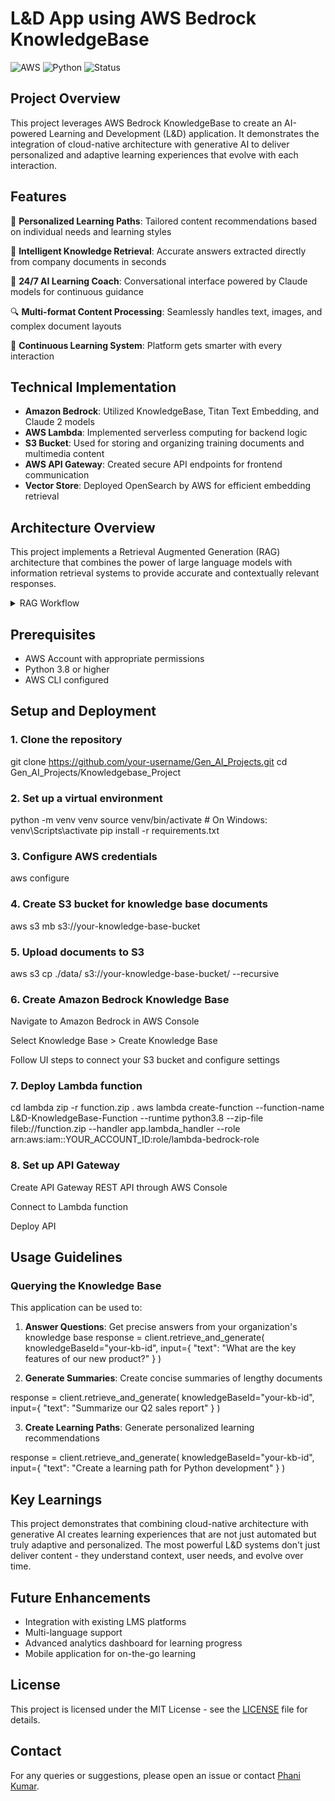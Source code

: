 # L&D App using AWS Bedrock KnowledgeBase

![AWS](https://img.shields.io/badge/AWS-Bedrock-orange) ![Python](https://img.shields.io/badge/Python-3.8%2B-blue) ![Status](https://img.shields.io/badge/Status-Completed-brightgreen)

## Project Overview

This project leverages AWS Bedrock KnowledgeBase to create an AI-powered Learning and Development (L&D) application. It demonstrates the integration of cloud-native architecture with generative AI to deliver personalized and adaptive learning experiences that evolve with each interaction.

## Features

🚀 **Personalized Learning Paths**: Tailored content recommendations based on individual needs and learning styles

🧠 **Intelligent Knowledge Retrieval**: Accurate answers extracted directly from company documents in seconds

💬 **24/7 AI Learning Coach**: Conversational interface powered by Claude models for continuous guidance

🔍 **Multi-format Content Processing**: Seamlessly handles text, images, and complex document layouts

🔄 **Continuous Learning System**: Platform gets smarter with every interaction

## Technical Implementation

- **Amazon Bedrock**: Utilized KnowledgeBase, Titan Text Embedding, and Claude 2 models
- **AWS Lambda**: Implemented serverless computing for backend logic
- **S3 Bucket**: Used for storing and organizing training documents and multimedia content
- **AWS API Gateway**: Created secure API endpoints for frontend communication
- **Vector Store**: Deployed OpenSearch by AWS for efficient embedding retrieval

## Architecture Overview

This project implements a Retrieval Augmented Generation (RAG) architecture that combines the power of large language models with information retrieval systems to provide accurate and contextually relevant responses.

<details>
<summary>RAG Workflow</summary>

1. **Indexing Pipeline** (offline process):
   - **Load**: Document loaders ingest data from S3 buckets
   - **Split**: Text splitters break documents into manageable chunks
   - **Store**: Chunks are converted to embeddings and stored in OpenSearch

2. **Retrieval and Generation** (runtime process):
   - User submits a query through the API
   - System retrieves relevant information from knowledge base
   - Retrieved context augments the original query
   - Claude model generates a response based on the augmented prompt
</details>

## Prerequisites

- AWS Account with appropriate permissions
- Python 3.8 or higher
- AWS CLI configured

## Setup and Deployment

### 1. Clone the repository

git clone https://github.com/your-username/Gen_AI_Projects.git
cd Gen_AI_Projects/Knowledgebase_Project


### 2. Set up a virtual environment

python -m venv venv
source venv/bin/activate # On Windows: venv\Scripts\activate
pip install -r requirements.txt

### 3. Configure AWS credentials

aws configure

### 4. Create S3 bucket for knowledge base documents

aws s3 mb s3://your-knowledge-base-bucket

### 5. Upload documents to S3

aws s3 cp ./data/ s3://your-knowledge-base-bucket/ --recursive

### 6. Create Amazon Bedrock Knowledge Base

Navigate to Amazon Bedrock in AWS Console

Select Knowledge Base > Create Knowledge Base

Follow UI steps to connect your S3 bucket and configure settings

### 7. Deploy Lambda function

cd lambda
zip -r function.zip .
aws lambda create-function
--function-name L&D-KnowledgeBase-Function
--runtime python3.8
--zip-file fileb://function.zip
--handler app.lambda_handler
--role arn:aws:iam::YOUR_ACCOUNT_ID:role/lambda-bedrock-role

### 8. Set up API Gateway

Create API Gateway REST API through AWS Console

Connect to Lambda function

Deploy API

## Usage Guidelines

### Querying the Knowledge Base

This application can be used to:

1. **Answer Questions**: Get precise answers from your organization's knowledge base
response = client.retrieve_and_generate(
knowledgeBaseId="your-kb-id",
input={
"text": "What are the key features of our new product?"
}
)

2. **Generate Summaries**: Create concise summaries of lengthy documents

response = client.retrieve_and_generate(
knowledgeBaseId="your-kb-id",
input={
"text": "Summarize our Q2 sales report"
}
)

3. **Create Learning Paths**: Generate personalized learning recommendations

response = client.retrieve_and_generate(
knowledgeBaseId="your-kb-id",
input={
"text": "Create a learning path for Python development"
}
)

## Key Learnings

This project demonstrates that combining cloud-native architecture with generative AI creates learning experiences that are not just automated but truly adaptive and personalized. The most powerful L&D systems don't just deliver content - they understand context, user needs, and evolve over time.

## Future Enhancements

- Integration with existing LMS platforms
- Multi-language support
- Advanced analytics dashboard for learning progress
- Mobile application for on-the-go learning

## License

This project is licensed under the MIT License - see the [LICENSE](LICENSE) file for details.

## Contact

For any queries or suggestions, please open an issue or contact [Phani Kumar](mailto:pkkolla24@gmail.com).
